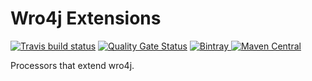 # Wro4j Extensions

[![Travis build status](https://travis-ci.org/iteratoruk/iterator-wro4j-extensions.svg?branch=master)](https://travis-ci.org/iteratoruk/iterator-wro4j-extensions)
[![Quality Gate Status](https://sonarcloud.io/api/project_badges/measure?project=iteratoruk_iterator-wro4j-extensions&metric=alert_status)](https://sonarcloud.io/dashboard?id=iteratoruk_iterator-wro4j-extensions)
[![Bintray](https://api.bintray.com/packages/iteratoruk/maven/iterator-wro4j-extensions/images/download.svg) ](https://bintray.com/iteratoruk/maven/iterator-wro4j-extensions/_latestVersion)
[![Maven Central](https://maven-badges.herokuapp.com/maven-central/uk.co.iterator/iterator-wro4j-extensions/badge.svg)](https://maven-badges.herokuapp.com/maven-central/uk.co.iterator/iterator-wro4j-extensions)

Processors that extend wro4j.